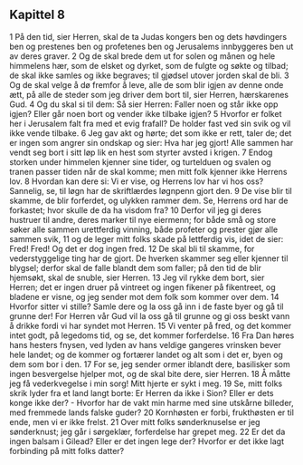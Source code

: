 ## Kapittel 8

1 På den tid, sier Herren, skal de ta Judas kongers ben og dets høvdingers ben og prestenes ben og profetenes ben og Jerusalems innbyggeres ben ut av deres graver.
2 Og de skal brede dem ut for solen og månen og hele himmelens hær, som de elsket og dyrket, som de fulgte og søkte og tilbad; de skal ikke samles og ikke begraves; til gjødsel utover jorden skal de bli.
3 Og de skal velge å dø fremfor å leve, alle de som blir igjen av denne onde ætt, på alle de steder som jeg driver dem bort til, sier Herren, hærskarenes Gud.
4 Og du skal si til dem: Så sier Herren: Faller noen og står ikke opp igjen? Eller går noen bort og vender ikke tilbake igjen?
5 Hvorfor er folket her i Jerusalem falt fra med et evig frafall? De holder fast ved sin svik og vil ikke vende tilbake.
6 Jeg gav akt og hørte; det som ikke er rett, taler de; det er ingen som angrer sin ondskap og sier: Hva har jeg gjort! Alle sammen har vendt seg bort i sitt løp lik en hest som styrter avsted i krigen.
7 Endog storken under himmelen kjenner sine tider, og turtelduen og svalen og tranen passer tiden når de skal komme; men mitt folk kjenner ikke Herrens lov.
8 Hvordan kan dere si: Vi er vise, og Herrens lov har vi hos oss? Sannelig, se, til løgn har de skriftlærdes løgnpenn gjort den.
9 De vise blir til skamme, de blir forferdet, og ulykken rammer dem. Se, Herrens ord har de forkastet; hvor skulle de da ha visdom fra?
10 Derfor vil jeg gi deres hustruer til andre, deres marker til nye eiermenn; for både små og store søker alle sammen urettferdig vinning, både profeter og prester gjør alle sammen svik,
11 og de leger mitt folks skade på lettferdig vis, idet de sier: Fred! Fred! Og det er dog ingen fred.
12 De skal bli til skamme, for vederstyggelige ting har de gjort. De hverken skammer seg eller kjenner til blygsel; derfor skal de falle blandt dem som faller; på den tid de blir hjemsøkt, skal de snuble, sier Herren.
13 Jeg vil rykke dem bort, sier Herren; det er ingen druer på vintreet og ingen fikener på fikentreet, og bladene er visne, og jeg sender mot dem folk som kommer over dem.
14 Hvorfor sitter vi stille? Samle dere og la oss gå inn i de faste byer og gå til grunne der! For Herren vår Gud vil la oss gå til grunne og gi oss beskt vann å drikke fordi vi har syndet mot Herren.
15 Vi venter på fred, og det kommer intet godt, på legedoms tid, og se, det kommer forferdelse.
16 Fra Dan høres hans hesters fnysen, ved lyden av hans veldige gangeres vrinsken bever hele landet; og de kommer og fortærer landet og alt som i det er, byen og dem som bor i den.
17 For se, jeg sender ormer iblandt dere, basilisker som ingen besvergelse hjelper mot, og de skal bite dere, sier Herren.
18 Å måtte jeg få vederkvegelse i min sorg! Mitt hjerte er sykt i meg.
19 Se, mitt folks skrik lyder fra et land langt borte: Er Herren da ikke i Sion? Eller er dets konge ikke der? - Hvorfor har de vakt min harme med sine utskårne billeder, med fremmede lands falske guder?
20 Kornhøsten er forbi, frukthøsten er til ende, men vi er ikke frelst.
21 Over mitt folks sønderknuselse er jeg sønderknust; jeg går i sørgeklær, forferdelse har grepet meg.
22 Er det da ingen balsam i Gilead? Eller er det ingen lege der? Hvorfor er det ikke lagt forbinding på mitt folks datter?
